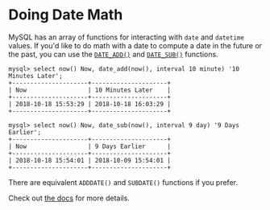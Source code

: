 # Doing Date Math

MySQL has an array of functions for interacting with `date` and `datetime`
values. If you'd like to do math with a date to compute a date in the future
or the past, you can use the
[`DATE_ADD()`](https://dev.mysql.com/doc/refman/5.5/en/date-and-time-functions.html#function_date-add)
and
[`DATE_SUB()`](https://dev.mysql.com/doc/refman/5.5/en/date-and-time-functions.html#function_date-sub)
functions.

```mysql
mysql> select now() Now, date_add(now(), interval 10 minute) '10 Minutes Later';
+---------------------+---------------------+
| Now                 | 10 Minutes Later    |
+---------------------+---------------------+
| 2018-10-18 15:53:29 | 2018-10-18 16:03:29 |
+---------------------+---------------------+

mysql> select now() Now, date_sub(now(), interval 9 day) '9 Days Earlier';
+---------------------+---------------------+
| Now                 | 9 Days Earlier      |
+---------------------+---------------------+
| 2018-10-18 15:54:01 | 2018-10-09 15:54:01 |
+---------------------+---------------------+
```

There are equivalent `ADDDATE()` and `SUBDATE()` functions if you prefer.

Check out [the
docs](https://dev.mysql.com/doc/refman/5.5/en/date-and-time-functions.html)
for more details.
